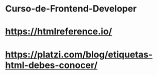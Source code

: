 # Curso-de-Frontend-Developer

# https://htmlreference.io/

# https://platzi.com/blog/etiquetas-html-debes-conocer/

